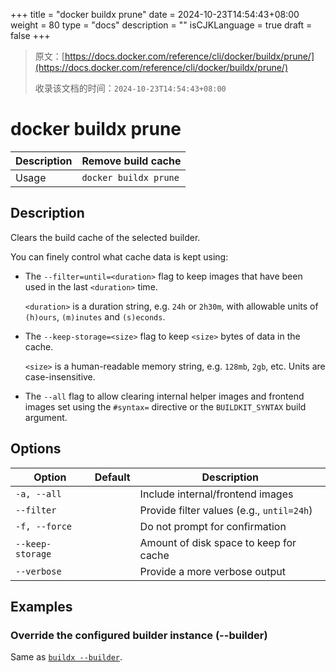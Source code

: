 +++
title = "docker buildx prune"
date = 2024-10-23T14:54:43+08:00
weight = 80
type = "docs"
description = ""
isCJKLanguage = true
draft = false
+++

> 原文：[https://docs.docker.com/reference/cli/docker/buildx/prune/](https://docs.docker.com/reference/cli/docker/buildx/prune/)
>
> 收录该文档的时间：`2024-10-23T14:54:43+08:00`

# docker buildx prune

| Description | Remove build cache    |
| :---------- | --------------------- |
| Usage       | `docker buildx prune` |

## Description

Clears the build cache of the selected builder.

You can finely control what cache data is kept using:

- The `--filter=until=<duration>` flag to keep images that have been used in the last `<duration>` time.

  `<duration>` is a duration string, e.g. `24h` or `2h30m`, with allowable units of `(h)ours`, `(m)inutes` and `(s)econds`.

- The `--keep-storage=<size>` flag to keep `<size>` bytes of data in the cache.

  `<size>` is a human-readable memory string, e.g. `128mb`, `2gb`, etc. Units are case-insensitive.

- The `--all` flag to allow clearing internal helper images and frontend images set using the `#syntax=` directive or the `BUILDKIT_SYNTAX` build argument.

## Options

| Option           | Default | Description                               |
| ---------------- | ------- | ----------------------------------------- |
| `-a, --all`      |         | Include internal/frontend images          |
| `--filter`       |         | Provide filter values (e.g., `until=24h`) |
| `-f, --force`    |         | Do not prompt for confirmation            |
| `--keep-storage` |         | Amount of disk space to keep for cache    |
| `--verbose`      |         | Provide a more verbose output             |

## Examples

### Override the configured builder instance (--builder)

Same as [`buildx --builder`](https://docs.docker.com/reference/cli/docker/buildx/#builder).

